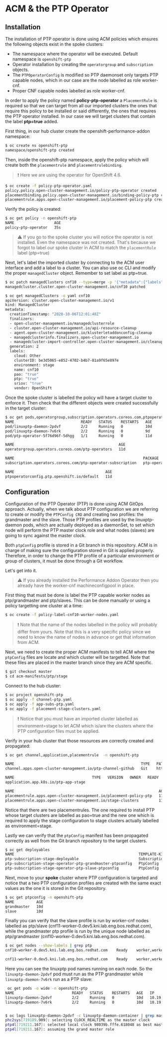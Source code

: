 # ACM & the PTP Operator

## Installation

The installation of PTP operator is done using ACM policies which ensures the following objects exist in the spoke clusters:

* The namespace where the operator will be executed. Default namespace is `openshift-ptp`
* Operator installation by creating the `operatorgroup` and `subscription` objects.
* The `PTPOperatorConfig` is modified so PTP daemonset only targets PTP capable nodes, which in our case are the node labelled as role worker-cnf.
* Proper CNF capable nodes labelled as role worker-cnf.

In order to apply the policy named **policy-ptp-operator** a `PlacementRule` is required so that we can target from all our imported clusters the ones that require this policy to be installed or said differently, the ones that requires the PTP operator installed. In our case we will target clusters that contain the label **ptp=true** added.

First thing, in our hub cluster create the openshift-performance-addon namespace:

```sh
$ oc create ns openshift-ptp
namespace/openshift-ptp created
```

Then, inside the openshift-ptp namespace, apply the policy which will create both the `placementrule` and `placementrulebinding`.

> :exclamation: Here we are using the operator for OpenShift 4.6.

```sh
$ oc create -f policy-ptp-operator.yaml 
policy.policy.open-cluster-management.io/policy-ptp-operator created
placementbinding.policy.open-cluster-management.io/binding-policy-ptp created
placementrule.apps.open-cluster-management.io/placement-policy-ptp created
```

Verify the policy is created:

```sh
$ oc get policy -n openshift-ptp
NAME                  AGE
policy-ptp-operator   35s
```

> :warning: If you go to the spoke cluster you will notice the operator is not installed. Even the namespace was not created. That's because we forgot to label our spoke cluster in ACM to match the `placementRule` label (ptp=true)

Next, let's label the imported cluster by connecting to the ACM user interface and add a label to a cluster. You can also use oc CLI and modify the proper `managedCluster` object. Remember to set label as ptp=true.

```sh
$ oc patch managedClusters cnf10 --type=merge -p '{"metadata":{"labels":{"ptp":"true"}}}'
managedcluster.cluster.open-cluster-management.io/cnf10 patched
```

```sh
$ oc get managedClusters -o yaml cnf10
apiVersion: cluster.open-cluster-management.io/v1
kind: ManagedCluster
metadata:
  creationTimestamp: "2020-10-06T12:01:48Z"
  finalizers:
  - open-cluster-management.io/managedclusterrole
  - cluster.open-cluster-management.io/api-resource-cleanup
  - agent.open-cluster-management.io/klusterletaddonconfig-cleanup
  - managedclusterinfo.finalizers.open-cluster-management.io
  - managedcluster-import-controller.open-cluster-management.io/cleanup
  generation: 2
  labels:
    cloud: Other
    clusterID: be3d5065-e852-4702-b4b7-81a9f65e897e
    environment: stage
    name: cnf10
    pao: "true"
    ptp: "true"
    sriov: "true"
    vendor: OpenShift
```

Once the spoke cluster is labelled the policy will have a target cluster to enforce it. Then check that the different objects were created successfully in the target cluster:

```sh
$ oc get pods,operatorgroup,subscription.operators.coreos.com,ptpoperatorconfig -n openshift-ptp
NAME                              READY   STATUS    RESTARTS   AGE
pod/linuxptp-daemon-2pdvf         2/2     Running   0          10d
pod/linuxptp-daemon-7v6rk         2/2     Running   0          9d
pod/ptp-operator-5f76d96f-5dhgg   1/1     Running   0          11d

NAME                                               AGE
operatorgroup.operators.coreos.com/ptp-operators   11d

NAME                                                          PACKAGE        SOURCE                       CHANNEL
subscription.operators.coreos.com/ptp-operator-subscription   ptp-operator   performance-addon-operator   4.6

NAME                                         AGE
ptpoperatorconfig.ptp.openshift.io/default   11d
```

## Configuration

Configuration of the PTP Operator (PTP) is done using ACM GitOps approach. Actually, when we talk about PTP configuration we are referring to create or modify the `PTPConfig CRD` and creating two profiles: the grandmaster and the slave. Those PTP profiles are used by the linuxptp-daemon pods, which are actually deployed as a daemonSet, to set which node will perform the PTP master clock role and what nodes (slaves) are going to sync against the master clock.

Both `ptpConfig` profile is stored in a Git branch in this repository. ACM is in charge of making sure the configuration stored in Git is applied properly. Therefore, in order to change the PTP profile of a particular environment or group of clusters, it must be done through a Git workflow.

Let's get into it.

> :warning: If you already installed the Performance Addon Operator then you already have the worker-cnf machineconfigpool in place.

First thing that must be done is label the PTP capable worker nodes as ptp/grandmaster and ptp/slaves. This can be done manually or using a policy targetting one cluster at a time:

```sh
$ oc create -f policy-label-cnf10-worker-nodes.yaml
```
> :exclamation: Note that the name of the nodes labelled in the policy will probably differ from yours. Note that this is a very specific policy since we need to know the name of nodes in advance or get that information from ACM. 

Next, we need to create the proper ACM manifests to tell ACM where the `ptpConfig` files are locate and which cluster will be targetted. Note that these files are placed in the master branch since they are ACM specific.

```sh
$ git checkout master
$ cd acm-manifests/ptp/stage
```
Connect to the hub cluster:

```sh
$ oc project openshift-ptp
$ oc apply -f channel-ptp.yaml
$ oc apply -f app-subs-ptp.yaml
$ oc apply -f placement-stage-clusters.yaml
```
> :exclamation: Notice that you must have an imported cluster labelled as environment=stage to let ACM which is/are the clusters where the PTP configuration files must be applied.

Verify in your hub cluster that those resources are correctly created and propagated:

```sh
$ oc get channel,application,placementrule  -n openshift-ptp

NAME                                                         TYPE   PATHNAME                                       AGE
channel.apps.open-cluster-management.io/ptp-channel-github   Git    https://github.com/alosadagrande/acm-cnf.git   11d

NAME                                   TYPE   VERSION   OWNER   READY   AGE
application.app.k8s.io/ptp-app-stage                                    11d

NAME                                                                 AGE    REPLICAS
placementrule.apps.open-cluster-management.io/placement-policy-ptp   119m   
placementrule.apps.open-cluster-management.io/stage-clusters         11d    
```
Notice that there are two placementrules. The one required to install PTP whose target clusters are labelled as pao=true and the new one which is required to apply the stage configuration to stage clusters actually labelled as environment=stage.

Lastly we can verify that the `ptpConfig` manifest has been propagated correctly as well from the Git branch repository to the target clusters.

```sh
$ oc get deployables
NAME                                                        TEMPLATE-KIND   TEMPLATE-APIVERSION                  AGE   STATUS
ptp-subscription-stage-deployable                           Subscription    apps.open-cluster-management.io/v1   11d   Propagated
ptp-subscription-stage-operator-ptp-grandmaster-ptpconfig   PtpConfig       ptp.openshift.io/v1                  11d   
ptp-subscription-stage-operator-ptp-slave-ptpconfig         PtpConfig       ptp.openshift.io/v1                  11d   
```

Next, move to your **spoke** cluster where PTP configuration is targeted and notice that a two PTP configuration profiles are created with the same exact values as the one it is stored in the Git repository.

```sh 
$ oc get ptpconfig -n openshift-ptp
NAME          AGE
grandmaster   10d
slave         10d
```

Finally you can verify that the slave profile is run by worker-cnf nodes labelled as ptp/slave (cnf11-worker-0.dev5.kni.lab.eng.bos.redhat.com), while the grandmaster ptp profile is run by the unique node labelled as ptp/grandmaster (cnf10-worker-0.dev5.kni.lab.eng.bos.redhat.com).

```sh
$ oc get nodes --show-labels | grep ptp
cnf10-worker-0.dev5.kni.lab.eng.bos.redhat.com    Ready    worker,worker-cnf   10d   v1.19.0+db1fc96   beta.kubernetes.io/arch=amd64,beta.kubernetes.io/os=linux,kubernetes.io/arch=amd64,kubernetes.io/hostname=cnf10-worker-0.dev5.kni.lab.eng.bos.redhat.com,kubernetes.io/os=linux,node-role.kubernetes.io/worker-cnf=,node-role.kubernetes.io/worker=,node.openshift.io/os_id=rhcos,ptp/grandmaster=

cnf11-worker-0.dev5.kni.lab.eng.bos.redhat.com    Ready    worker,worker-cnf   13d   v1.19.0+db1fc96   beta.kubernetes.io/arch=amd64,beta.kubernetes.io/os=linux,kubernetes.io/arch=amd64,kubernetes.io/hostname=cnf11-worker-0.dev5.kni.lab.eng.bos.redhat.com,kubernetes.io/os=linux,node-role.kubernetes.io/worker-cnf=,node-role.kubernetes.io/worker=,node.openshift.io/os_id=rhcos,ptp/slave=
```
Here you can see the linuxptp pod names running on each node. So the `linuxptp-daemon-2pdvf` pod must run as the PTP grandmaster while `linuxptp-daemon-7v6rk` run as a PTP slave:

```sh
 oc get pods -o wide -n openshift-ptp
NAME                          READY   STATUS    RESTARTS   AGE   IP              NODE                                              NOMINATED NODE   READINESS GATES
linuxptp-daemon-2pdvf         2/2     Running   0          10d   10.19.135.105   cnf10-worker-0.dev5.kni.lab.eng.bos.redhat.com    <none>           <none>
linuxptp-daemon-7v6rk         2/2     Running   0          10d   10.19.135.106   cnf11-worker-0.dev5.kni.lab.eng.bos.redhat.com    <none>           <none>


$ oc logs linuxptp-daemon-2pdvf -c linuxptp-daemon-container | grep master
phc2sys[719189.909]: selecting CLOCK_REALTIME as the master clock
ptp4l[719211.167]: selected local clock 98039b.fffe.618048 as best master
ptp4l[719211.167]: assuming the grand master role
```









